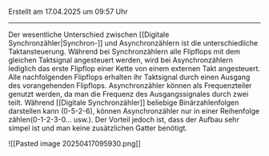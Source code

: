 Erstellt am 17.04.2025 um 09:57 Uhr

---
Der wesentliche Unterschied zwischen [[Digitale Synchronzähler|Synchron-]] und Asynchronzählern ist die unterschiedliche Taktansteuerung. Während bei Synchronzählern alle Flipflops mit dem gleichen Taktsignal angesteuert werden, wird bei Asynchronzählern lediglich das erste Flipflop einer Kette von einem externen Takt angesteuert. Alle nachfolgenden Flipflops erhalten ihr Taktsignal durch einen Ausgang des vorangehenden Flipflops.
Asynchronzähler können als Frequenzteiler genutzt werden, da man die Frequenz des Ausgangssignales durch zwei teilt.
Während [[Digitale Synchronzähler]] beliebige Binärzahlenfolgen darstellen kann (0-5-2-6), können Asynchronzähler nur in einer Reihenfolge zählen(0-1-2-3-0... usw.). 
Der Vorteil jedoch ist, dass der Aufbau sehr simpel ist und man keine zusätzlichen Gatter benötigt.

![[Pasted image 20250417095930.png]]